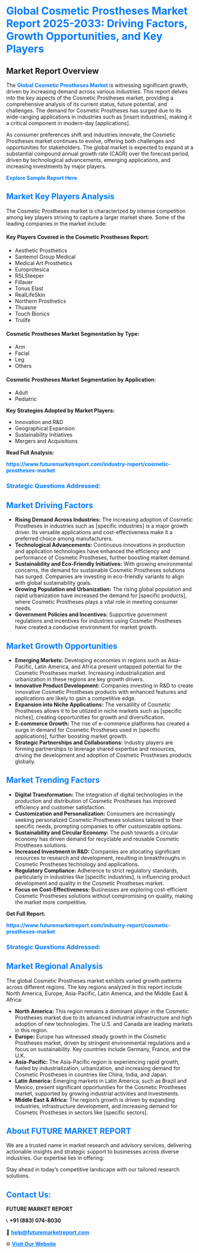 <h1 style="color: #007BFF;">Global Cosmetic Prostheses Market Report 2025-2033: Driving Factors, Growth Opportunities, and Key Players</h1>

<section id="overview">
<h2>Market Report Overview</h2>
<p>The <a href="https://www.futuremarketreport.com/industry-report/cosmetic-prostheses-market" style="color: #007BFF; text-decoration: none;"><strong>Global Cosmetic Prostheses Market</strong></a> is witnessing significant growth, driven by increasing demand across various industries. This report delves into the key aspects of the Cosmetic Prostheses market, providing a comprehensive analysis of its current status, future potential, and challenges. The demand for Cosmetic Prostheses has surged due to its wide-ranging applications in industries such as [insert industries], making it a critical component in modern-day [applications].</p>
<p>As consumer preferences shift and industries innovate, the Cosmetic Prostheses market continues to evolve, offering both challenges and opportunities for stakeholders. The global market is expected to expand at a substantial compound annual growth rate (CAGR) over the forecast period, driven by technological advancements, emerging applications, and increasing investments by major players.</p>
</section>

<section id="overview">
<p><a href="https://www.futuremarketreport.com/request-sample/reportId=64473" style="color: #007BFF; text-decoration: none;"><strong>Explore Sample Report Here</strong></a></p>
</section>

<section id="key-players">
<h2 style="color: #007BFF;">Market Key Players Analysis</h2>
<p>The Cosmetic Prostheses market is characterized by intense competition among key players striving to capture a larger market share. Some of the leading companies in the market include:</p>
<h4>Key Players Covered in the Cosmetic Prostheses Report:</h4>
<ul><li>Aesthetic Prosthetics</li><li>Santemol Group Medical</li><li>Medical Art Prosthetics</li><li>Europrotesica</li><li>RSLSteeper</li><li>Fillauer</li><li>Tonus Elast</li><li>RealLifeSkin</li><li>Northern Prosthetics</li><li>Thuasne</li><li>Touch Bionics</li><li>Trulife</li></ul>
<h4>Cosmetic Prostheses Market Segmentation by Type:</h4>
<ul><li>Arm</li><li>Facial</li><li>Leg</li><li>Others</li></ul>

<h4>Cosmetic Prostheses Market Segmentation by Application:</h4>
<ul><li>Adult</li><li>Pediatric</li></ul>
<p><strong>Key Strategies Adopted by Market Players:</strong></p>
<ul>
<li>Innovation and R&D</li>
<li>Geographical Expansion</li>
<li>Sustainability Initiatives</li>
<li>Mergers and Acquisitions</li>
</ul>
</section>

<section>
<p><strong>Read Full Analysis: </strong></p><a href="https://www.futuremarketreport.com/industry-report/cosmetic-prostheses-market" style="color: #007BFF; text-decoration: none;"><strong>https://www.futuremarketreport.com/industry-report/cosmetic-prostheses-market</strong></a>
<h3 style="color: #007BFF;">Strategic Questions Addressed:</h3>
</section>

<section id="driving-factors">
<h2 style="color: #007BFF;">Market Driving Factors</h2>
<ul>
<li><strong>Rising Demand Across Industries:</strong> The increasing adoption of Cosmetic Prostheses in industries such as [specific industries] is a major growth driver. Its versatile applications and cost-effectiveness make it a preferred choice among manufacturers.</li>
<li><strong>Technological Advancements:</strong> Continuous innovations in production and application technologies have enhanced the efficiency and performance of Cosmetic Prostheses, further boosting market demand.</li>
<li><strong>Sustainability and Eco-Friendly Initiatives:</strong> With growing environmental concerns, the demand for sustainable Cosmetic Prostheses solutions has surged. Companies are investing in eco-friendly variants to align with global sustainability goals.</li>
<li><strong>Growing Population and Urbanization:</strong> The rising global population and rapid urbanization have increased the demand for [specific products], where Cosmetic Prostheses plays a vital role in meeting consumer needs.</li>
<li><strong>Government Policies and Incentives:</strong> Supportive government regulations and incentives for industries using Cosmetic Prostheses have created a conducive environment for market growth.</li>
</ul>
</section>

<section id="growth-opportunities">
<h2 style="color: #007BFF;">Market Growth Opportunities</h2>
<ul>
<li><strong>Emerging Markets:</strong> Developing economies in regions such as Asia-Pacific, Latin America, and Africa present untapped potential for the Cosmetic Prostheses market. Increasing industrialization and urbanization in these regions are key growth drivers.</li>
<li><strong>Innovative Product Development:</strong> Companies investing in R&D to create innovative Cosmetic Prostheses products with enhanced features and applications are likely to gain a competitive edge.</li>
<li><strong>Expansion into Niche Applications:</strong> The versatility of Cosmetic Prostheses allows it to be utilized in niche markets such as [specific niches], creating opportunities for growth and diversification.</li>
<li><strong>E-commerce Growth:</strong> The rise of e-commerce platforms has created a surge in demand for Cosmetic Prostheses used in [specific applications], further boosting market growth.</li>
<li><strong>Strategic Partnerships and Collaborations:</strong> Industry players are forming partnerships to leverage shared expertise and resources, driving the development and adoption of Cosmetic Prostheses products globally.</li>
</ul>
</section>

<section id="trending-factors">
<h2 style="color: #007BFF;">Market Trending Factors</h2>
<ul>
<li><strong>Digital Transformation:</strong> The integration of digital technologies in the production and distribution of Cosmetic Prostheses has improved efficiency and customer satisfaction.</li>
<li><strong>Customization and Personalization:</strong> Consumers are increasingly seeking personalized Cosmetic Prostheses solutions tailored to their specific needs, prompting companies to offer customizable options.</li>
<li><strong>Sustainability and Circular Economy:</strong> The push towards a circular economy has driven demand for recyclable and reusable Cosmetic Prostheses solutions.</li>
<li><strong>Increased Investment in R&D:</strong> Companies are allocating significant resources to research and development, resulting in breakthroughs in Cosmetic Prostheses technology and applications.</li>
<li><strong>Regulatory Compliance:</strong> Adherence to strict regulatory standards, particularly in industries like [specific industries], is influencing product development and quality in the Cosmetic Prostheses market.</li>
<li><strong>Focus on Cost-Effectiveness:</strong> Businesses are exploring cost-efficient Cosmetic Prostheses solutions without compromising on quality, making the market more competitive.</li>
</ul>
</section>

<section>
<p><strong>Get Full Report: </strong></p><a href="https://www.futuremarketreport.com/industry-report/cosmetic-prostheses-market" style="color: #007BFF; text-decoration: none;"><strong>https://www.futuremarketreport.com/industry-report/cosmetic-prostheses-market</strong></a>
<h3 style="color: #007BFF;">Strategic Questions Addressed:</h3>
</section>


<section id="regional-analysis">
<h2 style="color: #007BFF;">Market Regional Analysis</h2>
<p>The global Cosmetic Prostheses market exhibits varied growth patterns across different regions. The key regions analyzed in this report include North America, Europe, Asia-Pacific, Latin America, and the Middle East & Africa:</p>
<ul>
<li><strong>North America:</strong> This region remains a dominant player in the Cosmetic Prostheses market due to its advanced industrial infrastructure and high adoption of new technologies. The U.S. and Canada are leading markets in this region.</li>
<li><strong>Europe:</strong> Europe has witnessed steady growth in the Cosmetic Prostheses market, driven by stringent environmental regulations and a focus on sustainability. Key countries include Germany, France, and the U.K.</li>
<li><strong>Asia-Pacific:</strong> The Asia-Pacific region is experiencing rapid growth, fueled by industrialization, urbanization, and increasing demand for Cosmetic Prostheses in countries like China, India, and Japan.</li>
<li><strong>Latin America:</strong> Emerging markets in Latin America, such as Brazil and Mexico, present significant opportunities for the Cosmetic Prostheses market, supported by growing industrial activities and investments.</li>
<li><strong>Middle East & Africa:</strong> The region’s growth is driven by expanding industries, infrastructure development, and increasing demand for Cosmetic Prostheses in sectors like [specific sectors].</li>
</ul>
</section>

<footer>
<h2 style="color: #007BFF;">About FUTURE MARKET REPORT</h2>
<p>We are a trusted name in market research and advisory services, delivering actionable insights and strategic support to businesses across diverse industries. Our expertise lies in offering:</p>

<p>Stay ahead in today’s competitive landscape with our tailored research solutions.</p>

<h2 style="color: #007BFF;">Contact Us:</h2>
<p><strong>FUTURE MARKET REPORT</strong></p>
<p>📞 <strong>+91 (883) 074-8030</strong></p>
<p>📧 <strong><a href="mailto:help@futuremarketreport.com" style="color: #007BFF;">help@futuremarketreport.com</a></strong></p>
<p>🌐 <strong><a href="https://www.futuremarketreport.com/" style="color: #007BFF;">Visit Our Website</a></strong></p>
</footer>